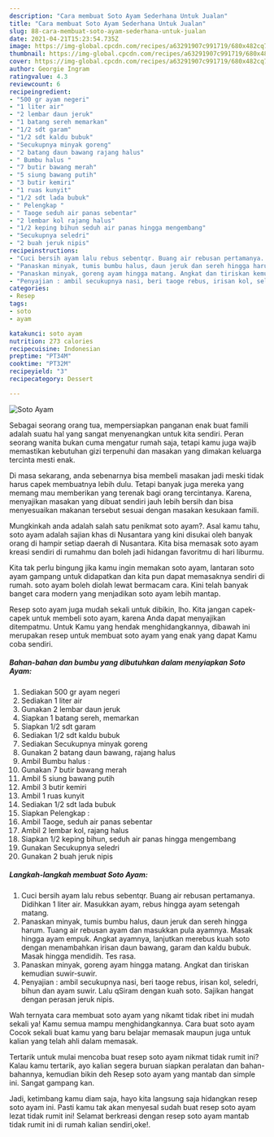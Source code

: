 ```yaml
---
description: "Cara membuat Soto Ayam Sederhana Untuk Jualan"
title: "Cara membuat Soto Ayam Sederhana Untuk Jualan"
slug: 88-cara-membuat-soto-ayam-sederhana-untuk-jualan
date: 2021-04-21T15:23:54.735Z
image: https://img-global.cpcdn.com/recipes/a63291907c991719/680x482cq70/soto-ayam-foto-resep-utama.jpg
thumbnail: https://img-global.cpcdn.com/recipes/a63291907c991719/680x482cq70/soto-ayam-foto-resep-utama.jpg
cover: https://img-global.cpcdn.com/recipes/a63291907c991719/680x482cq70/soto-ayam-foto-resep-utama.jpg
author: Georgie Ingram
ratingvalue: 4.3
reviewcount: 6
recipeingredient:
- "500 gr ayam negeri"
- "1 liter air"
- "2 lembar daun jeruk"
- "1 batang sereh memarkan"
- "1/2 sdt garam"
- "1/2 sdt kaldu bubuk"
- "Secukupnya minyak goreng"
- "2 batang daun bawang rajang halus"
- " Bumbu halus "
- "7 butir bawang merah"
- "5 siung bawang putih"
- "3 butir kemiri"
- "1 ruas kunyit"
- "1/2 sdt lada bubuk"
- " Pelengkap "
- " Taoge seduh air panas sebentar"
- "2 lembar kol rajang halus"
- "1/2 keping bihun seduh air panas hingga mengembang"
- "Secukupnya seledri"
- "2 buah jeruk nipis"
recipeinstructions:
- "Cuci bersih ayam lalu rebus sebentqr. Buang air rebusan pertamanya. Didihkan 1 liter air. Masukkan ayam, rebus hingga ayam setengah matang."
- "Panaskan minyak, tumis bumbu halus, daun jeruk dan sereh hingga harum. Tuang air rebusan ayam dan masukkan pula ayamnya. Masak hingga ayam empuk. Angkat ayamnya, lanjutkan merebus kuah soto dengan menambahkan irisan daun bawang, garam dan kaldu bubuk. Masak hingga mendidih. Tes rasa."
- "Panaskan minyak, goreng ayam hingga matang. Angkat dan tiriskan kemudian suwir-suwir."
- "Penyajian : ambil secukupnya nasi, beri taoge rebus, irisan kol, seledri, bihun dan ayam suwir. Lalu qSiram dengan kuah soto. Sajikan hangat dengan perasan jeruk nipis."
categories:
- Resep
tags:
- soto
- ayam

katakunci: soto ayam 
nutrition: 273 calories
recipecuisine: Indonesian
preptime: "PT34M"
cooktime: "PT32M"
recipeyield: "3"
recipecategory: Dessert

---
```



![Soto Ayam](https://img-global.cpcdn.com/recipes/a63291907c991719/680x482cq70/soto-ayam-foto-resep-utama.jpg)

Sebagai seorang orang tua, mempersiapkan panganan enak buat famili adalah suatu hal yang sangat menyenangkan untuk kita sendiri. Peran seorang  wanita bukan cuma mengatur rumah saja, tetapi kamu juga wajib memastikan kebutuhan gizi terpenuhi dan masakan yang dimakan keluarga tercinta mesti enak.

Di masa  sekarang, anda sebenarnya bisa membeli masakan jadi meski tidak harus capek membuatnya lebih dulu. Tetapi banyak juga mereka yang memang mau memberikan yang terenak bagi orang tercintanya. Karena, menyajikan masakan yang dibuat sendiri jauh lebih bersih dan bisa menyesuaikan makanan tersebut sesuai dengan masakan kesukaan famili. 



Mungkinkah anda adalah salah satu penikmat soto ayam?. Asal kamu tahu, soto ayam adalah sajian khas di Nusantara yang kini disukai oleh banyak orang di hampir setiap daerah di Nusantara. Kita bisa memasak soto ayam kreasi sendiri di rumahmu dan boleh jadi hidangan favoritmu di hari liburmu.

Kita tak perlu bingung jika kamu ingin memakan soto ayam, lantaran soto ayam gampang untuk didapatkan dan kita pun dapat memasaknya sendiri di rumah. soto ayam boleh diolah lewat bermacam cara. Kini telah banyak banget cara modern yang menjadikan soto ayam lebih mantap.

Resep soto ayam juga mudah sekali untuk dibikin, lho. Kita jangan capek-capek untuk membeli soto ayam, karena Anda dapat menyajikan ditempatmu. Untuk Kamu yang hendak menghidangkannya, dibawah ini merupakan resep untuk membuat soto ayam yang enak yang dapat Kamu coba sendiri.

<!--inarticleads1-->

##### Bahan-bahan dan bumbu yang dibutuhkan dalam menyiapkan Soto Ayam:

1. Sediakan 500 gr ayam negeri
1. Sediakan 1 liter air
1. Gunakan 2 lembar daun jeruk
1. Siapkan 1 batang sereh, memarkan
1. Siapkan 1/2 sdt garam
1. Sediakan 1/2 sdt kaldu bubuk
1. Sediakan Secukupnya minyak goreng
1. Gunakan 2 batang daun bawang, rajang halus
1. Ambil  Bumbu halus :
1. Gunakan 7 butir bawang merah
1. Ambil 5 siung bawang putih
1. Ambil 3 butir kemiri
1. Ambil 1 ruas kunyit
1. Sediakan 1/2 sdt lada bubuk
1. Siapkan  Pelengkap :
1. Ambil  Taoge, seduh air panas sebentar
1. Ambil 2 lembar kol, rajang halus
1. Siapkan 1/2 keping bihun, seduh air panas hingga mengembang
1. Gunakan Secukupnya seledri
1. Gunakan 2 buah jeruk nipis




<!--inarticleads2-->

##### Langkah-langkah membuat Soto Ayam:

1. Cuci bersih ayam lalu rebus sebentqr. Buang air rebusan pertamanya. Didihkan 1 liter air. Masukkan ayam, rebus hingga ayam setengah matang.
1. Panaskan minyak, tumis bumbu halus, daun jeruk dan sereh hingga harum. Tuang air rebusan ayam dan masukkan pula ayamnya. Masak hingga ayam empuk. Angkat ayamnya, lanjutkan merebus kuah soto dengan menambahkan irisan daun bawang, garam dan kaldu bubuk. Masak hingga mendidih. Tes rasa.
1. Panaskan minyak, goreng ayam hingga matang. Angkat dan tiriskan kemudian suwir-suwir.
1. Penyajian : ambil secukupnya nasi, beri taoge rebus, irisan kol, seledri, bihun dan ayam suwir. Lalu qSiram dengan kuah soto. Sajikan hangat dengan perasan jeruk nipis.




Wah ternyata cara membuat soto ayam yang nikamt tidak ribet ini mudah sekali ya! Kamu semua mampu menghidangkannya. Cara buat soto ayam Cocok sekali buat kamu yang baru belajar memasak maupun juga untuk kalian yang telah ahli dalam memasak.

Tertarik untuk mulai mencoba buat resep soto ayam nikmat tidak rumit ini? Kalau kamu tertarik, ayo kalian segera buruan siapkan peralatan dan bahan-bahannya, kemudian bikin deh Resep soto ayam yang mantab dan simple ini. Sangat gampang kan. 

Jadi, ketimbang kamu diam saja, hayo kita langsung saja hidangkan resep soto ayam ini. Pasti kamu tak akan menyesal sudah buat resep soto ayam lezat tidak rumit ini! Selamat berkreasi dengan resep soto ayam mantab tidak rumit ini di rumah kalian sendiri,oke!.

